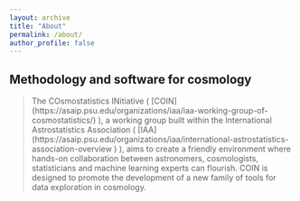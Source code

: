 ```yaml
---
layout: archive
title: "About"
permalink: /about/
author_profile: false
---
```


## Methodology and software for cosmology

<blockquote>
The COsmostatistics INitiative ( [COIN](https://asaip.psu.edu/organizations/iaa/iaa-working-group-of-cosmostatistics/) ), a working group built within the International Astrostatistics Association
( [IAA](https://asaip.psu.edu/organizations/iaa/international-astrostatistics-association-overview
) ), aims to create a friendly environment where hands-on collaboration between astronomers,
cosmologists, statisticians and machine learning experts can flourish. COIN is designed to
promote the development of a new family of tools for data exploration in cosmology.
</blockquote>
